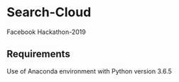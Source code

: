 # Search-Cloud
Facebook Hackathon-2019


## Requirements
Use of Anaconda environment with Python version 3.6.5
